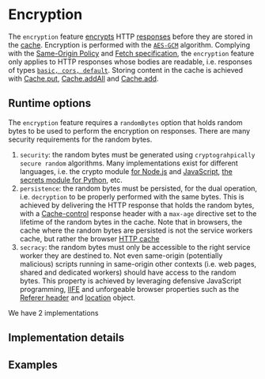 # Encryption
The `encryption` feature [encrypts](https://developer.mozilla.org/en-US/docs/Web/API/SubtleCrypto/encrypt)  HTTP [responses](https://developer.mozilla.org/en-US/docs/Web/API/Response) before they are stored in the [cache](https://developer.mozilla.org/en-US/docs/Web/API/Cache). Encryption is performed with the [`AES-GCM`](https://developer.mozilla.org/en-US/docs/Web/API/SubtleCrypto/encrypt#aes-gcm) algorithm. Complying with the [Same-Origin Policy](https://developer.mozilla.org/en-US/docs/Web/Security/Same-origin_policy) and [Fetch specification](https://fetch.spec.whatwg.org/#responses), the `encryption` feature only applies to HTTP responses whose bodies are readable, i.e. responses of types [`basic, cors, default`](https://developer.mozilla.org/en-US/docs/Web/API/Response/type). Storing content in the cache is achieved with [Cache.put](https://developer.mozilla.org/en-US/docs/Web/API/Cache/put), [Cache.addAll](https://developer.mozilla.org/en-US/docs/Web/API/Cache/addAll) and [Cache.add](https://developer.mozilla.org/en-US/docs/Web/API/Cache/add). 

## Runtime options
The `encryption` feature requires a `randomBytes` option that holds  random bytes to be used to perform the encryption on responses. There are many security requirements for the random bytes.
1. `security`: the random bytes must be generated using `cryptograhpically secure random` algorithms. Many implementations exist for different languages, i.e. the crypto module [for Node.js](https://nodejs.org/api/crypto.html#cryptogetrandomvaluestypedarray) and [JavaScript](https://developer.mozilla.org/en-US/docs/Web/API/Crypto/getRandomValues), [the secrets module for Python](https://docs.python.org/3/library/secrets.html#secrets.token_bytes), etc.
2. `persistence`: the random bytes must be persisted, for the dual operation, i.e. `decryption` to be properly performed with the same bytes. This is achieved by delivering the HTTP response that holds the random bytes, with a [Cache-control](https://developer.mozilla.org/en-US/docs/Web/HTTP/Headers/Cache-Control) response header with a `max-age` directive set to the lifetime of the random bytes in the cache. Note that in browsers, the cache where the random bytes are persisted is not the service workers cache, but rather the browser [HTTP cache](https://developer.mozilla.org/en-US/docs/Web/HTTP/Caching)
3. `secracy`: the random bytes must only be accessible to the right service worker they are destined to. Not even same-origin (potentially malicious) scripts running in same-origin other contexts (i.e. web pages, shared and dedicated workers) should have access to the random bytes. This property is achieved by leveraging defensive JavaScript programming, [IIFE](https://developer.mozilla.org/en-US/docs/Glossary/IIFE) and unforgeable browser properties such as the [Referer header](https://developer.mozilla.org/en-US/docs/Web/HTTP/Headers/Referer) and [location](https://developer.mozilla.org/en-US/docs/Web/API/Location) object. 

We have 2 implementations 

## Implementation details


## Examples


## 